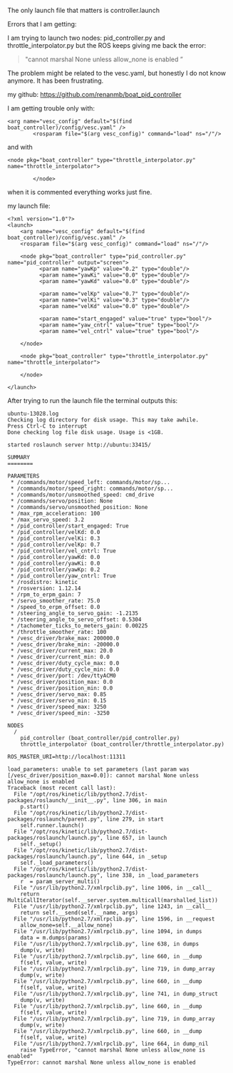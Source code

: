 The only launch file that matters is controller.launch

Errors that I am getting:


I am trying to launch two nodes: pid_controller.py and throttle_interpolator.py but the ROS keeps giving me back the error: 

> "cannot marshal None unless allow_none
> is enabled ”

The problem might be related to the vesc.yaml, but honestly I do not know anymore. It has been frustrating. 

 
my github: https://github.com/renanmb/boat_pid_controller

I am getting trouble only with:

    <arg name="vesc_config" default="$(find boat_controller)/config/vesc.yaml" />
        	<rosparam file="$(arg vesc_config)" command="load" ns="/"/>
and with

    <node pkg="boat_controller" type="throttle_interpolator.py" name="throttle_interpolator">
        		
        	</node>

when it is commented everything works just fine.

my launch file:

    <?xml version="1.0"?>
    <launch>
    	<arg name="vesc_config" default="$(find boat_controller)/config/vesc.yaml" />
    	<rosparam file="$(arg vesc_config)" command="load" ns="/"/>
    
    	<node pkg="boat_controller" type="pid_controller.py" name="pid_controller" output="screen">
    		  <param name="yawKp" value="0.2" type="double"/>
    		  <param name="yawKi" value="0.0" type="double"/>
    		  <param name="yawKd" value="0.0" type="double"/>
    
    		  <param name="velKp" value="0.7" type="double"/>
    		  <param name="velKi" value="0.3" type="double"/>
    		  <param name="velKd" value="0.0" type="double"/>
    
    		  <param name="start_engaged" value="true" type="bool"/>
    		  <param name="yaw_cntrl" value="true" type="bool"/>
    		  <param name="vel_cntrl" value="true" type="bool"/>
    
    	</node> 
    
    	<node pkg="boat_controller" type="throttle_interpolator.py" name="throttle_interpolator">
    		
    	</node>
    
    </launch>

After trying to run the launch file the terminal outputs this:

    ubuntu-13028.log
    Checking log directory for disk usage. This may take awhile.
    Press Ctrl-C to interrupt
    Done checking log file disk usage. Usage is <1GB.
    
    started roslaunch server http://ubuntu:33415/
    
    SUMMARY
    ========
    
    PARAMETERS
     * /commands/motor/speed_left: commands/motor/sp...
     * /commands/motor/speed_right: commands/motor/sp...
     * /commands/motor/unsmoothed_speed: cmd_drive
     * /commands/servo/position: None
     * /commands/servo/unsmoothed_position: None
     * /max_rpm_acceleration: 100
     * /max_servo_speed: 3.2
     * /pid_controller/start_engaged: True
     * /pid_controller/velKd: 0.0
     * /pid_controller/velKi: 0.3
     * /pid_controller/velKp: 0.7
     * /pid_controller/vel_cntrl: True
     * /pid_controller/yawKd: 0.0
     * /pid_controller/yawKi: 0.0
     * /pid_controller/yawKp: 0.2
     * /pid_controller/yaw_cntrl: True
     * /rosdistro: kinetic
     * /rosversion: 1.12.14
     * /rpm_to_erpm_gain: 7
     * /servo_smoother_rate: 75.0
     * /speed_to_erpm_offset: 0.0
     * /steering_angle_to_servo_gain: -1.2135
     * /steering_angle_to_servo_offset: 0.5304
     * /tachometer_ticks_to_meters_gain: 0.00225
     * /throttle_smoother_rate: 100
     * /vesc_driver/brake_max: 200000.0
     * /vesc_driver/brake_min: -20000.0
     * /vesc_driver/current_max: 20.0
     * /vesc_driver/current_min: 0.0
     * /vesc_driver/duty_cycle_max: 0.0
     * /vesc_driver/duty_cycle_min: 0.0
     * /vesc_driver/port: /dev/ttyACM0
     * /vesc_driver/position_max: 0.0
     * /vesc_driver/position_min: 0.0
     * /vesc_driver/servo_max: 0.85
     * /vesc_driver/servo_min: 0.15
     * /vesc_driver/speed_max: 3250
     * /vesc_driver/speed_min: -3250
    
    NODES
      /
        pid_controller (boat_controller/pid_controller.py)
        throttle_interpolator (boat_controller/throttle_interpolator.py)
    
    ROS_MASTER_URI=http://localhost:11311
    
    load_parameters: unable to set parameters (last param was [/vesc_driver/position_max=0.0]): cannot marshal None unless allow_none is enabled
    Traceback (most recent call last):
      File "/opt/ros/kinetic/lib/python2.7/dist-packages/roslaunch/__init__.py", line 306, in main
        p.start()
      File "/opt/ros/kinetic/lib/python2.7/dist-packages/roslaunch/parent.py", line 279, in start
        self.runner.launch()
      File "/opt/ros/kinetic/lib/python2.7/dist-packages/roslaunch/launch.py", line 657, in launch
        self._setup()
      File "/opt/ros/kinetic/lib/python2.7/dist-packages/roslaunch/launch.py", line 644, in _setup
        self._load_parameters()
      File "/opt/ros/kinetic/lib/python2.7/dist-packages/roslaunch/launch.py", line 338, in _load_parameters
        r  = param_server_multi()
      File "/usr/lib/python2.7/xmlrpclib.py", line 1006, in __call__
        return MultiCallIterator(self.__server.system.multicall(marshalled_list))
      File "/usr/lib/python2.7/xmlrpclib.py", line 1243, in __call__
        return self.__send(self.__name, args)
      File "/usr/lib/python2.7/xmlrpclib.py", line 1596, in __request
        allow_none=self.__allow_none)
      File "/usr/lib/python2.7/xmlrpclib.py", line 1094, in dumps
        data = m.dumps(params)
      File "/usr/lib/python2.7/xmlrpclib.py", line 638, in dumps
        dump(v, write)
      File "/usr/lib/python2.7/xmlrpclib.py", line 660, in __dump
        f(self, value, write)
      File "/usr/lib/python2.7/xmlrpclib.py", line 719, in dump_array
        dump(v, write)
      File "/usr/lib/python2.7/xmlrpclib.py", line 660, in __dump
        f(self, value, write)
      File "/usr/lib/python2.7/xmlrpclib.py", line 741, in dump_struct
        dump(v, write)
      File "/usr/lib/python2.7/xmlrpclib.py", line 660, in __dump
        f(self, value, write)
      File "/usr/lib/python2.7/xmlrpclib.py", line 719, in dump_array
        dump(v, write)
      File "/usr/lib/python2.7/xmlrpclib.py", line 660, in __dump
        f(self, value, write)
      File "/usr/lib/python2.7/xmlrpclib.py", line 664, in dump_nil
        raise TypeError, "cannot marshal None unless allow_none is enabled"
    TypeError: cannot marshal None unless allow_none is enabled

